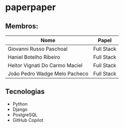 # paperpaper

## Membros:

| Nome                          | Papel      |
| ----------------------------- | ---------- |
| Giovanni Russo Paschoal       | Full Stack |
| Haniel Botelho Ribeiro        | Full Stack |
| Heitor Vignati Do Carmo Maciel| Full Stack |
| João Pedro Wadge Melo Pacheco | Full Stack |

## Tecnologias
- Python
- Django
- PostgreSQL
- GitHub Copilot

